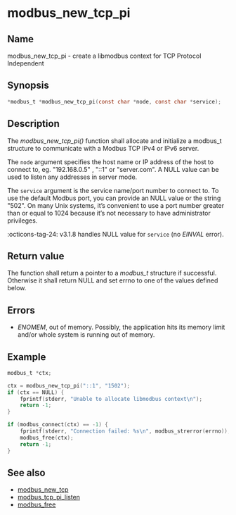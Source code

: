 # modbus_new_tcp_pi

## Name

modbus_new_tcp_pi - create a libmodbus context for TCP Protocol Independent

## Synopsis

```c
*modbus_t *modbus_new_tcp_pi(const char *node, const char *service);
```

## Description

The *modbus_new_tcp_pi()* function shall allocate and initialize a modbus_t
structure to communicate with a Modbus TCP IPv4 or IPv6 server.

The `node` argument specifies the host name or IP address of the host to connect
to, eg. "192.168.0.5" , "::1" or "server.com". A NULL value can be used to
listen any addresses in server mode.

The `service` argument is the service name/port number to connect to. To use the
default Modbus port, you can provide an NULL value or the string "502". On many
Unix systems, it’s convenient to use a port number greater than or equal to 1024
because it’s not necessary to have administrator privileges.

:octicons-tag-24: v3.1.8 handles NULL value for `service` (no *EINVAL* error).

## Return value

The function shall return a pointer to a *modbus_t* structure if
successful. Otherwise it shall return NULL and set errno to one of the values
defined below.

## Errors

- *ENOMEM*, out of memory. Possibly, the application hits its memory limit
  and/or whole system is running out of memory.

## Example

```c
modbus_t *ctx;

ctx = modbus_new_tcp_pi("::1", "1502");
if (ctx == NULL) {
    fprintf(stderr, "Unable to allocate libmodbus context\n");
    return -1;
}

if (modbus_connect(ctx) == -1) {
    fprintf(stderr, "Connection failed: %s\n", modbus_strerror(errno));
    modbus_free(ctx);
    return -1;
}
```

## See also

- [modbus_new_tcp](modbus_new_tcp.md)
- [modbus_tcp_pi_listen](modbus_tcp_pi_listen.md)
- [modbus_free](modbus_free.md)
